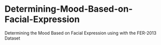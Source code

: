 # Determining-Mood-Based-on-Facial-Expression
Determining the Mood Based on Facial Expression using with the FER-2013 Dataset
